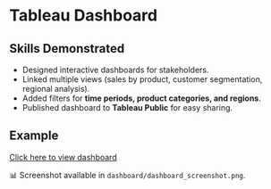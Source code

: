 # Tableau Dashboard

## Skills Demonstrated
- Designed interactive dashboards for stakeholders.
- Linked multiple views (sales by product, customer segmentation, regional analysis).
- Added filters for **time periods, product categories, and regions**.
- Published dashboard to **Tableau Public** for easy sharing.

## Example
[Click here to view dashboard](YOUR_TABLEAU_PUBLIC_LINK)

📊 Screenshot available in `dashboard/dashboard_screenshot.png`.
